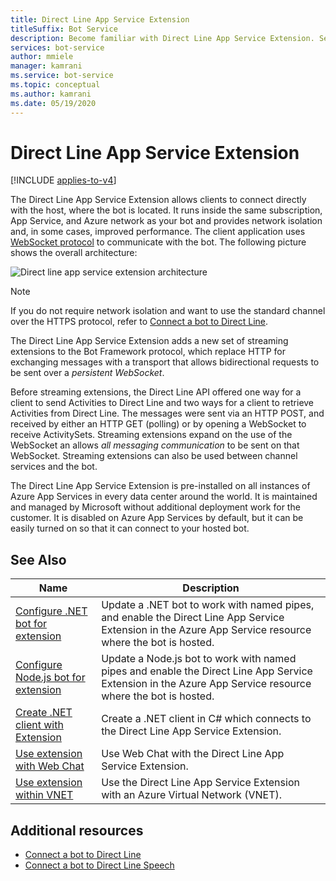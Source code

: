 ```yaml
---
title: Direct Line App Service Extension
titleSuffix: Bot Service
description: Become familiar with Direct Line App Service Extension. See how to use streaming extensions to connect directly to hosted bots. View additional resources.
services: bot-service
author: mmiele
manager: kamrani
ms.service: bot-service
ms.topic: conceptual
ms.author: kamrani
ms.date: 05/19/2020
---
```


# Direct Line App Service Extension

[!INCLUDE [applies-to-v4](includes/applies-to-v4-current.md)]

The Direct Line App Service Extension allows clients to connect directly with the host, where the bot is located. It runs inside the same subscription, App Service, and Azure network as your bot and provides network isolation and, in some cases, improved performance. The client application uses [WebSocket protocol](https://tools.ietf.org/html/rfc6455) to communicate with the bot. The following picture shows the overall architecture:

![Direct line app service extension architecture](./media/channels/direct-line-extension-architecture.png "Direct Line App Service Extension")

> [!NOTE]
> If you do not require network isolation and want to use the standard channel over the HTTPS protocol, refer to [Connect a bot to Direct Line](bot-service-channel-connect-directline.md).

The Direct Line App Service Extension adds a new set of streaming extensions to the Bot Framework protocol, which replace HTTP for exchanging messages with a transport that allows bidirectional requests to be sent over a _persistent WebSocket_.

Before streaming extensions, the Direct Line API offered one way for a client to send Activities to Direct Line and two ways for a client to retrieve Activities from Direct Line. The messages were sent via an HTTP POST, and received by either an HTTP GET (polling) or by opening a WebSocket to receive ActivitySets.
Streaming extensions expand on the use of the WebSocket an allows *all messaging communication* to be sent on that WebSocket. Streaming extensions can also be used between channel services and the bot.

The Direct Line App Service Extension is pre-installed on all instances of Azure App Services in every data center around the world. It is maintained and managed by Microsoft without additional deployment work for the customer. It is disabled on Azure App Services by default, but it can be easily turned on so that it can connect to your hosted bot.

## See Also

|Name|Description|
|---|---|
|[Configure .NET bot for extension](bot-service-channel-directline-extension-net-bot.md)|Update a .NET bot to work with named pipes, and enable the Direct Line App Service Extension in the Azure App Service resource where the bot is hosted.  |
|[Configure Node.js bot for extension](bot-service-channel-directline-extension-node-bot.md)|Update a Node.js bot to work with named pipes and enable the Direct Line App Service Extension in the Azure App Service resource where the bot is hosted.  |
|[Create .NET client with Extension](bot-service-channel-directline-extension-net-client.md)|Create a .NET client in C# which connects to the Direct Line App Service Extension.|
|[Use extension with Web Chat](bot-service-channel-directline-extension-webchat-client.md)|Use Web Chat with the Direct Line App Service Extension.|
|[Use extension within VNET](bot-service-channel-directline-extension-vnet.md)|Use the Direct Line App Service Extension with an Azure Virtual Network (VNET).|

## Additional resources

- [Connect a bot to Direct Line](bot-service-channel-connect-directline.md)
- [Connect a bot to Direct Line Speech](bot-service-channel-connect-directlinespeech.md)
